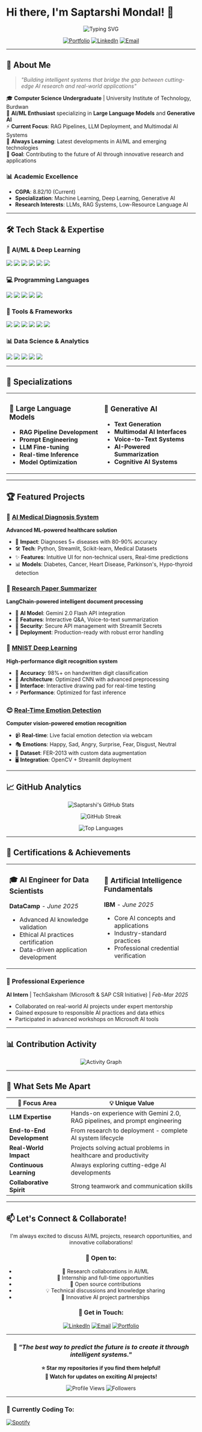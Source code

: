 # Hi there, I'm Saptarshi Mondal! 👋

<div align="center">
  
  ![Typing SVG](https://readme-typing-svg.herokuapp.com?font=Fira+Code&size=30&duration=3000&pause=1000&color=36BCF7&center=true&vCenter=true&width=600&lines=AI%2FML+Engineer;Generative+AI+Specialist;Large+Language+Models+Expert;Computer+Science+Student)
  
  [![Portfolio](https://img.shields.io/badge/Portfolio-FF5722?style=for-the-badge&logo=todoist&logoColor=white)](https://resume-seven-gamma-38.vercel.app/)
  [![LinkedIn](https://img.shields.io/badge/LinkedIn-0077B5?style=for-the-badge&logo=linkedin&logoColor=white)](https://linkedin.com/in/saptarshi-mondal-057059265/)
  [![Email](https://img.shields.io/badge/Email-D14836?style=for-the-badge&logo=gmail&logoColor=white)](mailto:saptarshimondal053@gmail.com)
  
</div>

---

## 🚀 About Me

> *"Building intelligent systems that bridge the gap between cutting-edge AI research and real-world applications"*

🎓 **Computer Science Undergraduate** | University Institute of Technology, Burdwan  
🤖 **AI/ML Enthusiast** specializing in **Large Language Models** and **Generative AI**  
⚡ **Current Focus**: RAG Pipelines, LLM Deployment, and Multimodal AI Systems  
🌱 **Always Learning**: Latest developments in AI/ML and emerging technologies  
🎯 **Goal**: Contributing to the future of AI through innovative research and applications  

### 📊 Academic Excellence
- **CGPA**: 8.82/10 (Current)
- **Specialization**: Machine Learning, Deep Learning, Generative AI
- **Research Interests**: LLMs, RAG Systems, Low-Resource Language AI

---

## 🛠️ Tech Stack & Expertise

### 🧠 AI/ML & Deep Learning
<p align="left">
  <img src="https://img.shields.io/badge/TensorFlow-FF6F00?style=flat-square&logo=tensorflow&logoColor=white" />
  <img src="https://img.shields.io/badge/Keras-D00000?style=flat-square&logo=keras&logoColor=white" />
  <img src="https://img.shields.io/badge/PyTorch-EE4C2C?style=flat-square&logo=pytorch&logoColor=white" />
  <img src="https://img.shields.io/badge/scikit--learn-F7931E?style=flat-square&logo=scikit-learn&logoColor=white" />
  <img src="https://img.shields.io/badge/OpenCV-27338e?style=flat-square&logo=OpenCV&logoColor=white" />
  <img src="https://img.shields.io/badge/LangChain-1C3C3C?style=flat-square&logo=langchain&logoColor=white" />
</p>

### 💻 Programming Languages
<p align="left">
  <img src="https://img.shields.io/badge/Python-3776AB?style=flat-square&logo=python&logoColor=white" />
  <img src="https://img.shields.io/badge/Java-ED8B00?style=flat-square&logo=openjdk&logoColor=white" />
  <img src="https://img.shields.io/badge/C++-00599C?style=flat-square&logo=c%2B%2B&logoColor=white" />
  <img src="https://img.shields.io/badge/SQL-316192?style=flat-square&logo=postgresql&logoColor=white" />
  <img src="https://img.shields.io/badge/JavaScript-F7DF1E?style=flat-square&logo=javascript&logoColor=black" />
</p>

### 🔧 Tools & Frameworks
<p align="left">
  <img src="https://img.shields.io/badge/Flask-000000?style=flat-square&logo=flask&logoColor=white" />
  <img src="https://img.shields.io/badge/Streamlit-FF4B4B?style=flat-square&logo=streamlit&logoColor=white" />
  <img src="https://img.shields.io/badge/AWS-232F3E?style=flat-square&logo=amazon-aws&logoColor=white" />
  <img src="https://img.shields.io/badge/Git-F05032?style=flat-square&logo=git&logoColor=white" />
  <img src="https://img.shields.io/badge/Docker-2496ED?style=flat-square&logo=docker&logoColor=white" />
  <img src="https://img.shields.io/badge/Jupyter-F37626?style=flat-square&logo=jupyter&logoColor=white" />
</p>

### 📊 Data Science & Analytics
<p align="left">
  <img src="https://img.shields.io/badge/Pandas-150458?style=flat-square&logo=pandas&logoColor=white" />
  <img src="https://img.shields.io/badge/NumPy-013243?style=flat-square&logo=numpy&logoColor=white" />
  <img src="https://img.shields.io/badge/Matplotlib-11557c?style=flat-square&logo=python&logoColor=white" />
  <img src="https://img.shields.io/badge/Power%20BI-F2C811?style=flat-square&logo=powerbi&logoColor=black" />
  <img src="https://img.shields.io/badge/MySQL-4479A1?style=flat-square&logo=mysql&logoColor=white" />
</p>

---

## 🎯 Specializations

<table>
<tr>
<td width="50%">

### 🤖 Large Language Models
- **RAG Pipeline Development**
- **Prompt Engineering**
- **LLM Fine-tuning**
- **Real-time Inference**
- **Model Optimization**

</td>
<td width="50%">

### 🎨 Generative AI
- **Text Generation**
- **Multimodal AI Interfaces**
- **Voice-to-Text Systems**
- **AI-Powered Summarization**
- **Cognitive AI Systems**

</td>
</tr>
</table>

---

## 🏆 Featured Projects

### 🏥 [AI Medical Diagnosis System](https://github.com/SaptarshiMondal123/AI-Medical-Diagnosis-System)
**Advanced ML-powered healthcare solution**
- 🎯 **Impact**: Diagnoses 5+ diseases with 80-90% accuracy
- 🛠️ **Tech**: Python, Streamlit, Scikit-learn, Medical Datasets
- ✨ **Features**: Intuitive UI for non-technical users, Real-time predictions
- 📊 **Models**: Diabetes, Cancer, Heart Disease, Parkinson's, Hypo-thyroid detection

### 📄 [Research Paper Summarizer](https://github.com/SaptarshiMondal123/Summary_Generator)
**LangChain-powered intelligent document processing**
- 🤖 **AI Model**: Gemini 2.0 Flash API integration
- 🎤 **Features**: Interactive Q&A, Voice-to-text summarization
- 🔐 **Security**: Secure API management with Streamlit Secrets
- 🚀 **Deployment**: Production-ready with robust error handling

### 🔢 [MNIST Deep Learning](https://github.com/SaptarshiMondal123/MNIST-Digit-Recognition-with-CNN-and-Streamlit)
**High-performance digit recognition system**
- 🎯 **Accuracy**: 98%+ on handwritten digit classification
- 🧠 **Architecture**: Optimized CNN with advanced preprocessing
- 🎨 **Interface**: Interactive drawing pad for real-time testing
- ⚡ **Performance**: Optimized for fast inference

### 😊 [Real-Time Emotion Detection](https://github.com/SaptarshiMondal123/Real-time-Emotion-Detection-with-CNN)
**Computer vision-powered emotion recognition**
- 📹 **Real-time**: Live facial emotion detection via webcam
- 🎭 **Emotions**: Happy, Sad, Angry, Surprise, Fear, Disgust, Neutral
- 🔬 **Dataset**: FER-2013 with custom data augmentation
- 🖥️ **Integration**: OpenCV + Streamlit deployment

---

## 📈 GitHub Analytics

<div align="center">
  
  ![Saptarshi's GitHub Stats](https://github-readme-stats.vercel.app/api?username=SaptarshiMondal123&show_icons=true&theme=tokyonight&hide_border=true&count_private=true)
  
  ![GitHub Streak](https://github-readme-streak-stats.herokuapp.com/?user=SaptarshiMondal123&theme=tokyonight&hide_border=true)
  
  ![Top Languages](https://github-readme-stats.vercel.app/api/top-langs/?username=SaptarshiMondal123&layout=compact&theme=tokyonight&hide_border=true&langs_count=8)
  
</div>

---

## 🏅 Certifications & Achievements

<table>
<tr>
<td width="50%">

### 🎓 **AI Engineer for Data Scientists**
**DataCamp** - *June 2025*
- Advanced AI knowledge validation
- Ethical AI practices certification
- Data-driven application development

</td>
<td width="50%">

### 🤖 **Artificial Intelligence Fundamentals**
**IBM** - *June 2025*
- Core AI concepts and applications
- Industry-standard practices
- Professional credential verification

</td>
</tr>
</table>

### 💼 **Professional Experience**
**AI Intern** | TechSaksham (Microsoft & SAP CSR Initiative) | *Feb-Mar 2025*
- Collaborated on real-world AI projects under expert mentorship
- Gained exposure to responsible AI practices and data ethics
- Participated in advanced workshops on Microsoft AI tools

---

## 📊 Contribution Activity

<div align="center">
  
  ![Activity Graph](https://github-readme-activity-graph.vercel.app/graph?username=SaptarshiMondal123&theme=tokyo-night&hide_border=true)
  
</div>

---

## 🌟 What Sets Me Apart

<div align="center">

| 🎯 **Focus Area** | 💡 **Unique Value** |
|-------------------|---------------------|
| **LLM Expertise** | Hands-on experience with Gemini 2.0, RAG pipelines, and prompt engineering |
| **End-to-End Development** | From research to deployment - complete AI system lifecycle |
| **Real-World Impact** | Projects solving actual problems in healthcare and productivity |
| **Continuous Learning** | Always exploring cutting-edge AI developments |
| **Collaborative Spirit** | Strong teamwork and communication skills |

</div>

---

## 📫 Let's Connect & Collaborate!

<div align="center">

I'm always excited to discuss AI/ML projects, research opportunities, and innovative collaborations!

### 🤝 **Open to:**
- 🔬 Research collaborations in AI/ML
- 💼 Internship and full-time opportunities
- 🚀 Open source contributions
- 💡 Technical discussions and knowledge sharing
- 🌟 Innovative AI project partnerships

### 📧 **Get in Touch:**
[![LinkedIn](https://img.shields.io/badge/LinkedIn-0077B5?style=for-the-badge&logo=linkedin&logoColor=white)](https://linkedin.com/in/saptarshi-mondal-057059265/)
[![Email](https://img.shields.io/badge/Email-D14836?style=for-the-badge&logo=gmail&logoColor=white)](mailto:saptarshimondal053@gmail.com)
[![Portfolio](https://img.shields.io/badge/Portfolio-FF5722?style=for-the-badge&logo=todoist&logoColor=white)](https://your-portfolio-url.vercel.app)

</div>

---

<div align="center">

### 💭 *"The best way to predict the future is to create it through intelligent systems."*

**⭐ Star my repositories if you find them helpful!**  
**🔔 Watch for updates on exciting AI projects!**

![Profile Views](https://komarev.com/ghpvc/?username=SaptarshiMondal123&color=brightgreen&style=flat-square)
![Followers](https://img.shields.io/github/followers/SaptarshiMondal123?style=flat-square&color=blue)

</div>

---

### 🎵 Currently Coding To:
[![Spotify](https://spotify-now-playing-on-readme.vercel.app/api/spotify)](https://open.spotify.com/user/31t4cqanppglgc5n2rcaju2u7bqq)

<!-- 
Thanks for visiting my profile! 
Feel free to reach out if you want to discuss AI, collaborate on projects, or just chat about technology! 
-->

</div>
